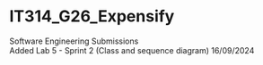 # IT314_G26_Expensify
Software Engineering Submissions <br />
Added Lab 5 - Sprint 2 (Class and sequence diagram) 16/09/2024
